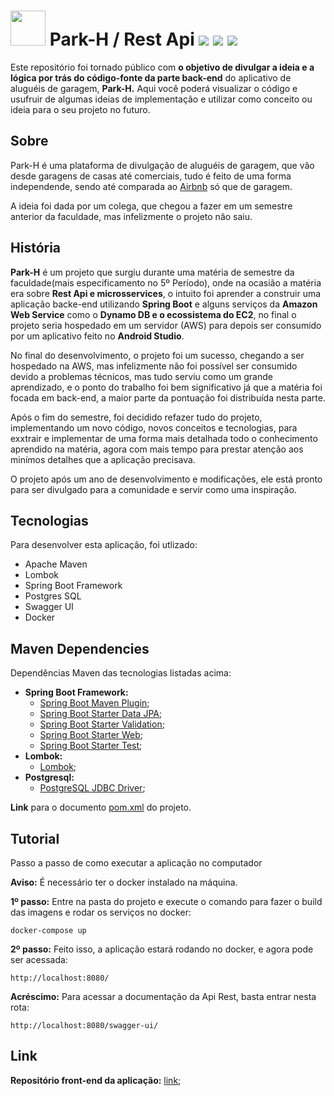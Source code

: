 # <img src="https://github.com/Marlinsk/Park_H-backend/blob/main/.github/ParkH-Icon.svg" width="56px" height="56px"> Park-H / Rest Api ![](https://img.shields.io/static/v1?label&?style=flat&logo=apachemaven&logoColor=FFFFFF&message=Apache%20Maven&color=C71A36) ![](https://img.shields.io/static/v1?label&?style=flat&logo=springboot&logoColor=FFFFFF&message=Feito%20com%20Spring%20Boot%20Framework&color=6DB33F) ![](https://img.shields.io/static/v1?label&?style=flat&logo=docker&logoColor=FFFFFF&message=Projeto%20Dockeirizado!&color=2496ED) 

Este repositório foi tornado público com **o objetivo de divulgar a ideia e a lógica por trás do código-fonte da parte back-end** do aplicativo de aluguéis de garagem, **Park-H.** Aqui você poderá visualizar o código e usufruir de algumas ideias de implementação e utilizar como conceito ou ideia para o seu projeto no futuro.

## Sobre
Park-H é uma plataforma de divulgação de aluguéis de garagem, que vão desde garagens de casas até comerciais, tudo é feito de uma forma independende, sendo até comparada ao [Airbnb](https://www.airbnb.com.br/?tab_id=home_tab&refinement_paths%5B%5D=%2Fhomes&search_mode=flex_destinations_search&flexible_trip_lengths%5B%5D=one_week&location_search=MIN_MAP_BOUNDS&search_type=category_change&category_tag=Tag%3A8522) só que de garagem.

A ideia foi dada por um colega, que chegou a fazer em um semestre anterior da faculdade, mas infelizmente o projeto não saiu.

## História 
**Park-H** é um projeto que surgiu durante uma matéria de semestre da faculdade(mais especificamento no 5º Período), onde na ocasião a matéria era sobre **Rest Api e microsservices**, o intuito foi aprender a construir uma aplicação backe-end utilizando **Spring Boot** e alguns serviços da **Amazon Web Service** como o **Dynamo DB e o ecossistema do EC2**, no final o projeto seria hospedado em um servidor (AWS) para depois ser consumido por um aplicativo feito no **Android Studio**. 

No final do desenvolvimento, o projeto foi um sucesso, chegando a ser hospedado na AWS, mas infelizmente não foi possível ser consumido devido a problemas técnicos, mas tudo serviu como um grande aprendizado, e o ponto do trabalho foi bem significativo já que a matéria foi focada em back-end, a maior parte da pontuação foi distribuída nesta parte. 

Após o fim do semestre, foi decidido refazer tudo do projeto, implementando um novo código, novos conceitos e tecnologias, para exxtrair e implementar de uma forma mais detalhada todo o conhecimento aprendido na matéria, agora com mais tempo para prestar atenção aos minímos detalhes que a aplicação precisava. 

O projeto após um ano de desenvolvimento e modificações, ele está pronto para ser divulgado para a comunidade e servir como uma inspiração.

## Tecnologias
Para desenvolver esta aplicação, foi utlizado:
 - Apache Maven
 - Lombok
 - Spring Boot Framework
 - Postgres SQL
 - Swagger UI
 - Docker

## Maven Dependencies 
Dependências Maven das tecnologias listadas acima:
 
 - **Spring Boot Framework:**
   - [Spring Boot Maven Plugin](https://mvnrepository.com/artifact/org.springframework.boot/spring-boot-maven-plugin);
   - [Spring Boot Starter Data JPA](https://mvnrepository.com/artifact/org.springframework.boot/spring-boot-starter-data-jpa); 
   - [Spring Boot Starter Validation](https://mvnrepository.com/artifact/org.springframework.boot/spring-boot-starter-validation);
   - [Spring Boot Starter Web](https://mvnrepository.com/artifact/org.springframework.boot/spring-boot-starter-web);
   - [Spring Boot Starter Test](https://mvnrepository.com/artifact/org.springframework.boot/spring-boot-starter-test);
 - **Lombok:**
   - [Lombok](https://mvnrepository.com/artifact/org.projectlombok/lombok/1.18.24);
 - **Postgresql:**
   - [PostgreSQL JDBC Driver](https://mvnrepository.com/artifact/postgresql/postgresql);

**Link** para o documento [pom.xml](https://github.com/Marlinsk/Park_H-backend/blob/main/backend/pom.xml) do projeto.

## Tutorial
Passo a passo de como executar a aplicação no computador

**Aviso:** É necessário ter o docker instalado na máquina.

**1º passo:** Entre na pasta do projeto e execute o comando para fazer o build das imagens e rodar os serviços no docker:
```
docker-compose up
```

**2º passo:** Feito isso, a aplicação estará rodando no docker, e agora pode ser acessada:
```
http://localhost:8080/
```

**Acréscimo:** Para acessar a documentação da Api Rest, basta entrar nesta rota:
```
http://localhost:8080/swagger-ui/
```

## Link

**Repositório front-end da aplicação:** [link](https://github.com/Marlinsk/Park_H-frontend);
